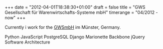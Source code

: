 +++
date = "2012-04-01T18:38:30+01:00"
draft = false
title = "GWS Gesellschaft für Warenwirtschafts-Systeme mbH"
timerange = "04/2012 - now"
+++

Currently i work for the [GWSmbH](http://www.gws.ms) im Münster, Germany.

<span class="label">Python</span>
<span class="label">JavaScript</span>
<span class="label">PostgreSQL</span>
<span class="label">Django</span>
<span class="label">Marionette</span>
<span class="label">Backbone</span>
<span class="label">jQuery</span>
<span class="label">Software Architecture</span>
